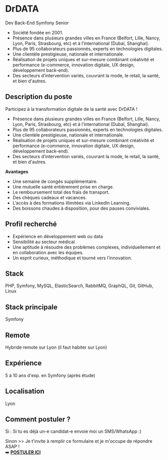 # DrDATA
Dev Back-End Symfony Senior

- Société fondée en 2001.
- Présence dans plusieurs grandes villes en France (Belfort, Lille, Nancy, Lyon, Paris, Strasbourg, etc) et à l’international (Dubaï, Shanghai).
- Plus de 95 collaborateurs passionnés, experts en technologies digitales.
- Une clientèle prestigieuse, nationale et internationale.
- Réalisation de projets uniques et sur-mesure combinant créativité et performance (e-commerce, innovation digitale, UX design, développement back-end).
- Des secteurs d’intervention variés, couvrant la mode, le retail, la santé, et bien d'autres.

## Description du poste
Participez à la transformation digitale de la santé avec DrDATA !

- Présence dans plusieurs grandes villes en France (Belfort, Lille, Nancy, Lyon, Paris, Strasbourg, etc) et à l’international (Dubaï, Shanghai).
- Plus de 95 collaborateurs passionnés, experts en technologies digitales.
- Une clientèle prestigieuse, nationale et internationale.
- Réalisation de projets uniques et sur-mesure combinant créativité et performance (e-commerce, innovation digitale, UX design, développement back-end).
- Des secteurs d’intervention variés, couvrant la mode, le retail, la santé, et bien d'autres.

<b>Avantages</b>
- Une semaine de congés supplémentaire.
- Une mutuelle santé entièrement prise en charge.
- Le remboursement total des frais de transport.
- Des chèques cadeaux et vacances.
- L’accès à des formations illimitées via LinkedIn Learning.
- Des boissons chaudes à disposition, pour des pauses conviviales.

## Profil recherché
- Expérience en développement web ou data
- Sensibilité au secteur médical
- Une aptitude à résoudre des problèmes complexes, individuellement et en collaboration avec les équipes.
- Un esprit curieux, méthodique et tourné vers l’innovation.

## Stack
PHP, Symfony, MySQL, ElasticSearch, RabbitMQ, GraphQL, Git, GitHub, Linux

## Stack principale
Symfony

## Remote
Hybride remote sur Lyon (il faut habiter sur Lyon)

## Expérience
5 à 10 ans d'exp. en Symfony (après étude)

## Localisation
Lyon

## Comment postuler ?
Si :  Si tu es déjà un-e candidat-e envoie moi un SMS/WhatsApp :)

Sinon >> Je t'invite à remplir ce formulaire et je m'occupe de répondre ASAP !</br>
➡️ <b><a href="https://form.jotform.com/251094648903361" target="_blank">POSTULER ICI</a></b>
